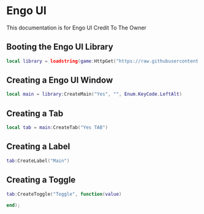 # Engo UI
This documentation is for Engo UI Credit To The Owner

## Booting the Engo UI Library
```lua
local library = loadstring(game:HttpGet("https://raw.githubusercontent.com/joeengo/exploiting/main/EngoUILIB_V2.lua", true))()
```




## Creating a Engo UI Window
```lua
local main = library:CreateMain("Yes", "", Enum.KeyCode.LeftAlt)
```

## Creating a Tab
```lua
local tab = main:CreateTab("Yes TAB")
```

## Creating a Label
```lua
tab:CreateLabel("Main")
```

## Creating a Toggle
```lua
tab:CreateToggle("Toggle", function(value)
   
end);
```
